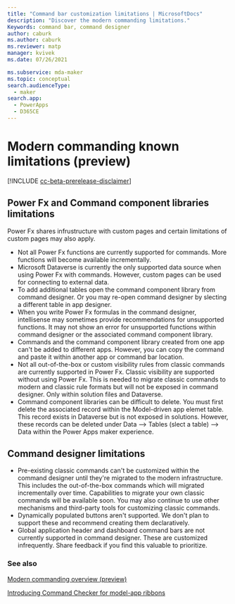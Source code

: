 ```yaml
---
title: "Command bar customization limitations | MicrosoftDocs"
description: "Discover the modern commanding limitations."
Keywords: command bar, command designer
author: caburk
ms.author: caburk
ms.reviewer: matp
manager: kvivek
ms.date: 07/26/2021

ms.subservice: mda-maker
ms.topic: conceptual
search.audienceType: 
  - maker
search.app: 
  - PowerApps
  - D365CE
---
```


# Modern commanding known limitations (preview)

[!INCLUDE [cc-beta-prerelease-disclaimer](../../includes/cc-beta-prerelease-disclaimer.md)]

<!-- While this feature is in preview, our intent is to collect feedback that helps prioritize what’s next. This new infrastructure does not yet support many things you may want to do – nor does it have full parity with classic commanding capabilities. We invite you to join us in this journey that is only just beginning.

We look forward to your feedback on what you like or dislike as well as what features are missing for your use cases. -->

## Power Fx and Command component libraries limitations
Power Fx shares infrustructure with custom pages and certain limitations of custom pages may also apply.

- Not all Power Fx functions are currently supported for commands. More functions will become available incrementally.
- Microsoft Dataverse is currently the only supported data source when using Power Fx with commands. However, custom pages can be used for connecting to external data.
-	To add additional tables open the command component library from command designer. Or you may re-open command designer by slecting a different table in app designer. 
-	When you write Power Fx formulas in the command designer, intellisense may sometimes provide recommendations for unsupported functions. It may not show an error for unsupported functions within command designer or the associated command component library. 
-	Commands and the command component library created from one app can't be added to different apps. However, you can copy the command and paste it within another app or command bar location.
-	Not all out-of-the-box or custom visibility rules from classic commands are currently supported in Power Fx. Classic visibility are supported without using Power Fx. This is needed to migrate classic commands to modern and classic rule formats but will not be exposed in command designer. Only within solution files and Dataverse.
-	Command component libraries can be difficult to delete. You must first delete the associated record within the Model-driven app elemet table. This record exists in Dataverse but is not exposed in solutions. However, these records can be deleted under Data --> Tables (slect a table) --> Data within the Power Apps maker experience. 
        
## Command designer limitations
- Pre-existing classic commands can't be customized within the command designer until they're migrated to the modern infrastructure. This includes the out-of-the-box commands which will migrated incrementally over time. Capabilities to migrate your own classic commands will be available soon. You may also continue to use other mechanisms and third-party tools for customizing classic commands.    
- Dynamically populated buttons aren't supported. We don't plan to support these and recommend creating them declaratively. 
- Global application header and dashboard command bars are not currently supported in command designer. These are customized infrequently. Share feedback if you find this valuable to prioritize.                                                    

### See also

[Modern commanding overview (preview)](command-designer-overview.md)

[Introducing Command Checker for model-app ribbons](https://powerapps.microsoft.com/blog/introducing-command-checker-for-model-app-ribbons/)
